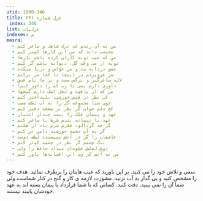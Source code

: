 ```yaml
---
utid: 1000-346
title: غزل شماره ۳۴۶
_index: 346
list: غزلیات
indexes: م
mesra:
  - من نه آن رندم که ترک شاهد و ساغر کنم
  - محتسب داند که من این کارها کمتر کنم
  - من که عیب توبه کاران کرده باشم بارها
  - توبه از می وقت گل، دیوانه باشم گر کنم
  - عشق دردانه ست و من غوّاص و دریا میکده
  - سر فروبردم در اینجا تا کجا سر برکنم
  - لاله ساغرگیر و نرگس مست و بر ما نام فسق
  - داوری دارم بسی یا رب که را داور کنم؟
  - من که از یاقوت و لعل اشک دارم گنجها
  - کی نظر در فیض خورشید بلنداختر کنم
  - چون صبا مجموعه گل را به آب لطف شست
  - کج دلم خوان گر نظر بر صفحه دفتر کنم
  - عهد و پیمان فلک را نیست چندان اعتبار
  - عهد با پیمانه بندم شرط با ساغر کنم
  - گر چه گردآلود فقرم شرم باد از همّتم
  - گر به آبِ چشمهِ خورشید دامن تر کنم
  - عاشقان را گر در آتش میپسندد لطف دوست
  - تنگ چشمم گر نظر در چشمه کوثر کنم
  - دوش لعلش عشوه‌ای میداد حافظ را ولی
  - من نه آنم کز وی این افسانه‌ها باور کنم
---
```

سعی و تلاش خود را می کنید. بر این باورید که عیب هایتان را برطرف نمائید. هدف خود را مشخص کنید و بی گدار به آب نزنید. مشورت لازمه ی کار و گنج در کنار شماست ولی شما آن را نمی بینید، دقت کنید. کسانی که با شما قرارداد یا پیمان بسته اند به عهد خودشان پایبند نیستند.
